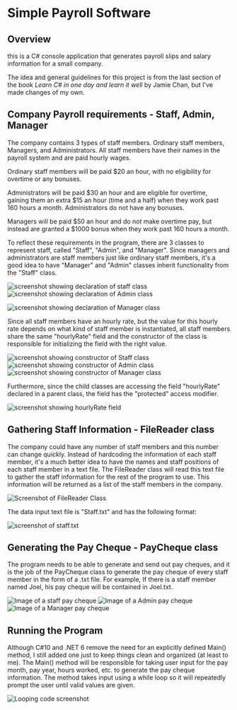 # Simple Payroll Software 

## Overview
this is a C# console application that generates payroll slips and salary information for a small company.

The idea and general guidelines for this project is from the last section of the book *Learn C# in one day and learn it well* by Jamie Chan, but I've made changes of my own.

## Company Payroll requirements - Staff, Admin, Manager
The company contains 3 types of staff members. Ordinary staff members, Managers, and Administrators. All staff members have their names in the payroll system and are paid hourly wages. 

Ordinary staff members will be paid $20 an hour, with no eligibility for overtime or any bonuses.

Administrators will be paid $30 an hour and are eligible for overtime, gaining them an extra $15 an hour (time and a half) when they work past 160 hours a month. Administrators do not have any bonuses.

Managers will be paid $50 an hour and do not make overtime pay, but instead are granted a $1000 bonus when they work past 160 hours a month.

To reflect these requirements in the program, there are 3 classes to represent staff, called "Staff", "Admin", and "Manager". Since managers and administrators are staff members just like ordinary staff members, it's a good idea to have "Manager" and "Admin" classes inherit functionality from the "Staff" class.

![screenshot showing declaration of staff class](Images/Staff%20signature.PNG)
![screenshot showing declaration of Admin class](Images/Admin%20signature.PNG)

![screenshot showing declaration of Manager class](Images/Manager%20Signature.PNG)


Since all staff members have an hourly rate, but the value for this hourly rate depends on what kind of staff member is instantiated, all staff members share the same "hourlyRate" field and the constructor of the class is responsible for initializing the field with the right value. 

![screenshot showing constructor of Staff class](Images/Staff%20constructor.PNG)
![screenshot showing constructor of Admin class](Images/Admin%20constructor.PNG)
![screenshot showing constructor of Manager class](Images/Manager%20constructor.PNG)

Furthermore, since the child classes are accessing the field "hourlyRate" declared in a parent class, the field has the "protected" access modifier.

![screenshot showing hourlyRate field](Images/hourlyRate%20declaration.PNG)

## Gathering Staff Information - FileReader class 
The company could have any number of staff members and this number can change quickly. Instead of hardcoding the information of each staff member, it's a much better idea to have the names and staff positions of each staff member in a text file. The FileReader class will read this text file to gather the staff information for the rest of the program to use. This information will be returned as a list of the staff members in the company.

![Screenshot of FileReader Class](Images/FileReader%20class.PNG)

The data input text file is "Staff.txt" and has the following format:

![screenshot of staff.txt](Images/staff%20input%20file.PNG)

## Generating the Pay Cheque - PayCheque class
The program needs to be able to generate and send out pay cheques, and it is the job of the PayCheque class to generate the pay cheque of every staff member in the form of a .txt file. For example, If there is a staff member named Joel, his pay cheque will be contained in Joel.txt.

![Image of a staff pay cheque](Images/pay%20cheque%201.PNG)
![Image of a Admin pay cheque](Images/pay%20cheque%202.PNG)
![Image of a Manager pay cheque](Images/pay%20cheque%203.PNG)

## Running the Program
Although C#10 and .NET 6 remove the need for an explicitly defined Main() method, I still added one just to keep things clean and organized (at least to me). The Main() method will be responsible for taking user input for the pay month, pay year, hours worked, etc. to generate the pay cheque information. The method takes input using a while loop so it will repeatedly prompt the user until valid values are given.

![Looping code screenshot](images/while%20loop%20input.PNG)
